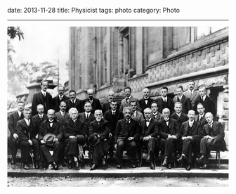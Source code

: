 date: 2013-11-28
title: Physicist 
tags: photo
category: Photo

----------
![Physicist](/images/1.jpg)


